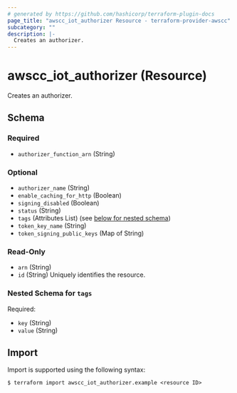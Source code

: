 ```yaml
---
# generated by https://github.com/hashicorp/terraform-plugin-docs
page_title: "awscc_iot_authorizer Resource - terraform-provider-awscc"
subcategory: ""
description: |-
  Creates an authorizer.
---
```


# awscc_iot_authorizer (Resource)

Creates an authorizer.



<!-- schema generated by tfplugindocs -->
## Schema

### Required

- `authorizer_function_arn` (String)

### Optional

- `authorizer_name` (String)
- `enable_caching_for_http` (Boolean)
- `signing_disabled` (Boolean)
- `status` (String)
- `tags` (Attributes List) (see [below for nested schema](#nestedatt--tags))
- `token_key_name` (String)
- `token_signing_public_keys` (Map of String)

### Read-Only

- `arn` (String)
- `id` (String) Uniquely identifies the resource.

<a id="nestedatt--tags"></a>
### Nested Schema for `tags`

Required:

- `key` (String)
- `value` (String)

## Import

Import is supported using the following syntax:

```shell
$ terraform import awscc_iot_authorizer.example <resource ID>
```
